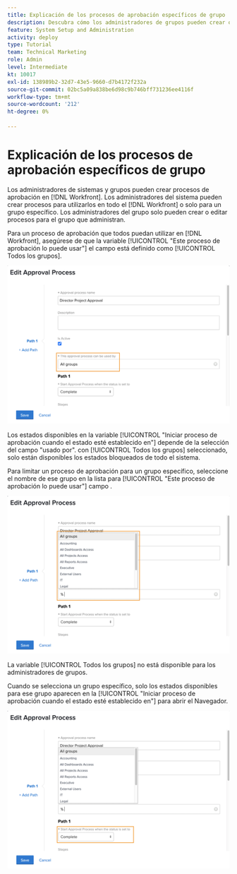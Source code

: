 ```yaml
---
title: Explicación de los procesos de aprobación específicos de grupo
description: Descubra cómo los administradores de grupos pueden crear o editar procesos de aprobación para los grupos que administran.
feature: System Setup and Administration
activity: deploy
type: Tutorial
team: Technical Marketing
role: Admin
level: Intermediate
kt: 10017
exl-id: 138989b2-32d7-43e5-9660-d7b4172f232a
source-git-commit: 02bc5a09a838be6d98c9b746bff731236ee4116f
workflow-type: tm+mt
source-wordcount: '212'
ht-degree: 0%

---
```


# Explicación de los procesos de aprobación específicos de grupo

Los administradores de sistemas y grupos pueden crear procesos de aprobación en [!DNL Workfront]. Los administradores del sistema pueden crear procesos para utilizarlos en todo el [!DNL Workfront] o solo para un grupo específico. Los administradores del grupo solo pueden crear o editar procesos para el grupo que administran.

Para un proceso de aprobación que todos puedan utilizar en [!DNL Workfront], asegúrese de que la variable [!UICONTROL &quot;Este proceso de aprobación lo puede usar&quot;] el campo está definido como [!UICONTROL Todos los grupos].

![[!UICONTROL Editar proceso de aprobación] ventana con campo de grupo resaltado](assets/admin-fund-approval-processes-1.png)

Los estados disponibles en la variable [!UICONTROL &quot;Iniciar proceso de aprobación cuando el estado esté establecido en&quot;] depende de la selección del campo &quot;usado por&quot;. con [!UICONTROL Todos los grupos] seleccionado, solo están disponibles los estados bloqueados de todo el sistema.

Para limitar un proceso de aprobación para un grupo específico, seleccione el nombre de ese grupo en la lista para [!UICONTROL &quot;Este proceso de aprobación lo puede usar&quot;] campo .

![[!UICONTROL Editar proceso de aprobación] ventana con campo de grupo expandido](assets/admin-fund-approval-processes-2.png)

La variable [!UICONTROL Todos los grupos] no está disponible para los administradores de grupos.

Cuando se selecciona un grupo específico, solo los estados disponibles para ese grupo aparecen en la [!UICONTROL &quot;Iniciar proceso de aprobación cuando el estado esté establecido en&quot;] para abrir el Navegador.

![[!UICONTROL Editar proceso de aprobación] ventana con campo de estado resaltado](assets/admin-fund-approval-processes-3.png)

